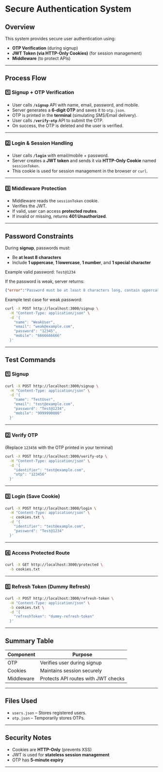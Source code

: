 # **Secure Authentication System**

## **Overview**

This system provides secure user authentication using:

* **OTP Verification** (during signup)
* **JWT Token (via HTTP-Only Cookies)** (for session management)
* **Middleware** (to protect APIs)

---

## **Process Flow**

### **1️⃣ Signup + OTP Verification**

* User calls **`/signup`** API with name, email, password, and mobile.
* Server generates a **6-digit OTP** and saves it to `otp.json`.
* OTP is printed in the **terminal** (simulating SMS/Email delivery).
* User calls **`/verify-otp`** API to submit the OTP.
* On success, the OTP is deleted and the user is verified.

---

### **2️⃣ Login & Session Handling**

* User calls **`/login`** with email/mobile + password.
* Server creates a **JWT token** and sends it via **HTTP-Only Cookie** named `sessionToken`.
* This cookie is used for session management in the browser or `curl`.

---

### **3️⃣ Middleware Protection**

* Middleware reads the `sessionToken` cookie.
* Verifies the JWT.
* If valid, user can access **protected routes**.
* If invalid or missing, returns **401 Unauthorized**.

---

## **Password Constraints**

During **signup**, passwords must:

* Be **at least 8 characters**
* Include **1 uppercase**, **1 lowercase**, **1 number**, and **1 special character**

Example valid password:
`Test@1234`

If the password is weak, server returns:

```json
{"error":"Password must be at least 8 characters long, contain uppercase, lowercase, number, and special character."}
```

Example test case for weak password:

```bash
curl -X POST http://localhost:3000/signup \
  -H "Content-Type: application/json" \
  -d '{
    "name": "WeakUser",
    "email": "weak@example.com",
    "password": "12345",
    "mobile": "6666666666"
  }'
```

---

## **Test Commands**

### **1️⃣ Signup**

```bash
curl -X POST http://localhost:3000/signup \
  -H "Content-Type: application/json" \
  -d '{
    "name": "TestUser",
    "email": "test@example.com",
    "password": "Test@1234",
    "mobile": "9999990000"
  }'
```

---

### **2️⃣ Verify OTP**

(Replace `123456` with the OTP printed in your terminal)

```bash
curl -X POST http://localhost:3000/verify-otp \
  -H "Content-Type: application/json" \
  -d '{
    "identifier": "test@example.com",
    "otp": "123456"
  }'
```

---

### **3️⃣ Login (Save Cookie)**

```bash
curl -X POST http://localhost:3000/login \
  -H "Content-Type: application/json" \
  -c cookies.txt \
  -d '{
    "identifier": "test@example.com",
    "password": "Test@1234"
  }'
```

---

### **4️⃣ Access Protected Route**

```bash
curl -X GET http://localhost:3000/protected \
  -b cookies.txt
```

---

### **5️⃣ Refresh Token (Dummy Refresh)**

```bash
curl -X POST http://localhost:3000/refresh-token \
  -H "Content-Type: application/json" \
  -b cookies.txt \
  -d '{
    "refreshToken": "dummy-refresh-token"
  }'
```

---

## **Summary Table**

| Component  | Purpose                             |
| ---------- | ----------------------------------- |
| OTP        | Verifies user during signup         |
| Cookies    | Maintains session securely          |
| Middleware | Protects API routes with JWT checks |

---

## **Files Used**

* `users.json` – Stores registered users.
* `otp.json` – Temporarily stores OTPs.

---

## **Security Notes**

* Cookies are **HTTP-Only** (prevents XSS)
* JWT is used for **stateless session management**
* OTP has **5-minute expiry**

---


